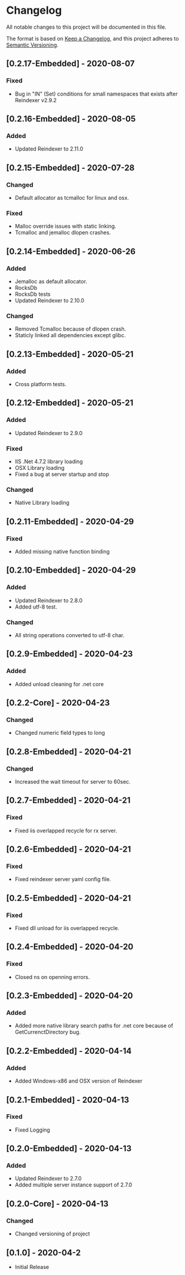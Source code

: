 # Changelog
All notable changes to this project will be documented in this file.

The format is based on [Keep a Changelog](https://keepachangelog.com/en/1.0.0/),
and this project adheres to [Semantic Versioning](https://semver.org/spec/v2.0.0.html).

## [0.2.17-Embedded] - 2020-08-07
### Fixed
- Bug in "IN" (Set) conditions for small namespaces that exists after Reindexer v2.9.2

## [0.2.16-Embedded] - 2020-08-05
### Added
- Updated Reindexer to 2.11.0

## [0.2.15-Embedded] - 2020-07-28
### Changed
- Default allocator as tcmalloc for linux and osx.
### Fixed
- Malloc override issues with static linking.
- Tcmalloc and jemalloc dlopen crashes.

## [0.2.14-Embedded] - 2020-06-26
### Added
- Jemalloc as default allocator.
- RocksDb
- RocksDb tests
- Updated Reindexer to 2.10.0
### Changed
- Removed Tcmalloc because of dlopen crash.
- Staticly linked all dependencies except glibc.

## [0.2.13-Embedded] - 2020-05-21
### Added
- Cross platform tests.

## [0.2.12-Embedded] - 2020-05-21
### Added
- Updated Reindexer to 2.9.0
### Fixed
- IIS .Net 4.7.2 library loading
- OSX Library loading
- Fixed a bug at server startup and stop
### Changed
- Native Library loading

## [0.2.11-Embedded] - 2020-04-29
### Fixed
- Added missing native function binding

## [0.2.10-Embedded] - 2020-04-29
### Added
- Updated Reindexer to 2.8.0
- Added utf-8 test.
### Changed
- All string operations converted to utf-8 char. 

## [0.2.9-Embedded] - 2020-04-23
### Added
- Added unload cleaning for .net core

## [0.2.2-Core] - 2020-04-23
### Changed
- Changed numeric field types to long

## [0.2.8-Embedded] - 2020-04-21
### Changed
- Increased the wait timeout for server to 60sec.

## [0.2.7-Embedded] - 2020-04-21
### Fixed
- Fixed iis overlapped recycle for rx server.

## [0.2.6-Embedded] - 2020-04-21
### Fixed
- Fixed reindexer server yaml config file.

## [0.2.5-Embedded] - 2020-04-21
### Fixed
- Fixed dll unload for iis overlapped recycle.

## [0.2.4-Embedded] - 2020-04-20
### Fixed
- Closed ns on openning errors.

## [0.2.3-Embedded] - 2020-04-20
### Added
- Added more native library search paths for .net core because of GetCurrenctDirectory bug.

## [0.2.2-Embedded] - 2020-04-14
### Added
- Added Windows-x86 and OSX version of Reindexer

## [0.2.1-Embedded] - 2020-04-13
### Fixed
- Fixed Logging

## [0.2.0-Embedded] - 2020-04-13
### Added
- Updated Reindexer to 2.7.0
- Added multiple server instance support of 2.7.0

## [0.2.0-Core] - 2020-04-13
### Changed
- Changed versioning of project

## [0.1.0] - 2020-04-2
- Initial Release